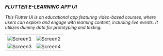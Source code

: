 ### ***FLUTTER E-LEARNING APP UI***

*This Flutter UI is an educational app featuring video-based courses, where users can explore and engage with learning content, including live events. It utilizes dummy data for prototyping and testing.*

|                        |                        |
|------------------------|------------------------|
| ![Screen1](https://github.com/user-attachments/assets/b74679bd-de23-4247-9e78-2c9efab2289c) | ![Screen2](https://github.com/user-attachments/assets/9533764a-28b3-4950-b6f8-b0933fc8fc9d) |
| ![Screen3](https://github.com/user-attachments/assets/32057d89-1950-415a-9a90-1a3094bf23a6) | ![Screen4](https://github.com/user-attachments/assets/ba2f8b96-7fb0-47a5-b82a-63a03c23ddcf) |
